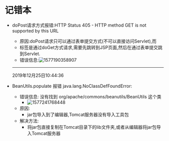 # 记错本

* doPost请求方式报错:HTTP Status 405 - HTTP method GET is not supported by this URL
  * 原因:doPost请求只可以通过表单提交方式(不可以直接访问Servlet),而 *<li>* 标签是通过doGet方式请求,需要先跳转到JSP页面,然后在通过表单提交跳到Servlet.
  * 错误信息:![1577190358907](C:\Users\Lenovo\AppData\Local\Temp\1577190358907.png)

  

  

  ----

  2019年12月25日10:44:36

* BeanUtils.populate 报错 java.lang.NoClassDefFoundError: 

  * 错误信息: 没有找到 org/apache/commons/beanutils/BeanUtils 这个类
    * ![1577241768448](C:\Users\Lenovo\AppData\Local\Temp\1577241768448.png)
  * 原因: 
    * jar包导入到了编辑器,Tomcat服务器没有导入工具包
  * 解决方法:
    * 将jar包直接复制在Tomcat目录下的lib文件夹,或者从编辑器将jar包导入Tomcat服务器
